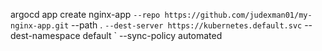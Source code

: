 argocd app create nginx-app `
  --repo https://github.com/judexman01/my-nginx-app.git `
  --path . `
  --dest-server https://kubernetes.default.svc `
  --dest-namespace default `
  --sync-policy automated
